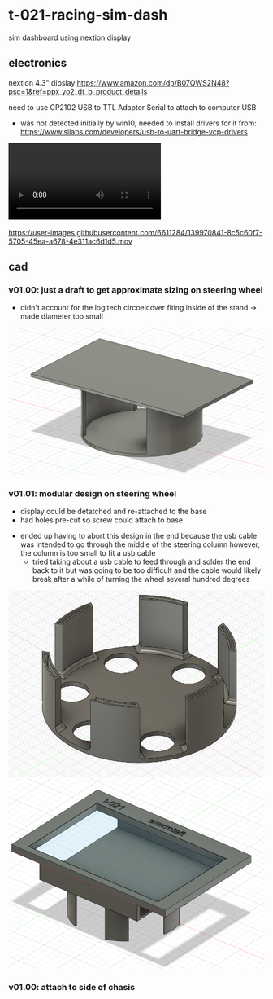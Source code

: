 # t-021-racing-sim-dash
sim dashboard using nextion display 

## electronics 

nextion 4.3" dipslay
https://www.amazon.com/dp/B07QWS2N48?psc=1&ref=ppx_yo2_dt_b_product_details

need to use CP2102 USB to TTL Adapter Serial to attach to computer USB
  - was not detected initially by win10, needed to install drivers for it from: https://www.silabs.com/developers/usb-to-uart-bridge-vcp-drivers

![v01.00](./media/Untitled.MOV)




https://user-images.githubusercontent.com/6611284/139970841-8c5c60f7-5705-45ea-a678-4e311ac6d1d5.mov


## cad
### v01.00: just a draft to get approximate sizing on steering wheel
  - didn't account for the logitech circoelcover fiting inside of the stand -> made diameter too small

![v01.00](./media/v01.00-cad.PNG)

### v01.01: modular design on steering wheel
  - display could be detatched and re-attached to the base
  - had holes pre-cut so screw could attach to base
  * ended up having to abort this design in the end because the usb cable was intended to go through the middle of 
    the steering column however, the column is too small to fit a usb cable 
    - tried taking about a usb cable to feed through and solder the end back to it but was going to be too difficult
      and the cable would likely break after a while of turning the wheel several hundred degrees

![v01.01](./media/v01.01-cad-base.PNG)
![v01.01](./media/v01.01-cad-screen.PNG)

### v01.00: attach to side of chasis 
